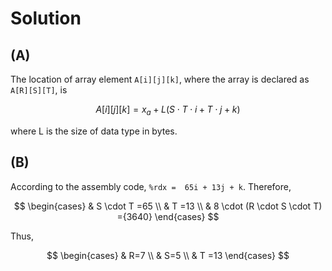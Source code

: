 # Solution

## (A)

The location of array element `A[i][j][k]`, where the array is declared as `A[R][S][T]`, is

$$
A[i][j][k] = x_a + L(S \cdot T \cdot i+T \cdot j +k)
$$

where L is the size of data type in bytes.

## (B)

According to the assembly code, `%rdx =  65i + 13j + k`. Therefore,

$$
\begin{cases}
& S \cdot T =65 
\\
& T =13
\\
& 8 \cdot (R \cdot S \cdot T) ={3640}
\end{cases}
$$

Thus, 

$$
\begin{cases}
& R=7
\\
& S=5
\\
& T =13
\end{cases}
$$
